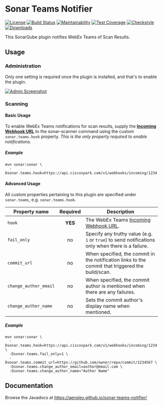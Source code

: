 # Sonar Teams Notifier

[![License](https://img.shields.io/github/license/aensley/sonar-teams-notifier)](LICENSE)
[![Build Status](https://travis-ci.com/aensley/sonar-teams-notifier.svg?branch=master)](https://travis-ci.com/aensley/sonar-teams-notifier)
[![Maintainability](https://api.codeclimate.com/v1/badges/29bdfe58f74e805ece51/maintainability)](https://codeclimate.com/github/aensley/sonar-teams-notifier/maintainability)
[![Test Coverage](https://api.codeclimate.com/v1/badges/29bdfe58f74e805ece51/test_coverage)](https://codeclimate.com/github/aensley/sonar-teams-notifier/test_coverage)
[![Checkstyle](https://img.shields.io/badge/checkstyle-google-blue?style=flat&logoWidth=8&logo=data:image/png;base64,iVBORw0KGgoAAAANSUhEUgAAAAgAAAAQBAMAAADZpCNOAAAAFVBMVEVvcm3/AAD/sLX/zAD/1Nf/6gD88cWfIbEzAAAAAXRSTlMAQObYZgAAACxJREFUCNdjcHFSUmJAEGAQGmxsTIBIDUs2Y2BLS0tgYEhLA2oRFAQSjAIMACYODUYHdu83AAAAAElFTkSuQmCC)](https://checkstyle.sourceforge.io/google_style.html)
[![Downloads](https://img.shields.io/github/downloads/aensley/sonar-teams-notifier/total)](https://github.com/aensley/sonar-teams-notifier/releases)


This SonarQube plugin notifies WebEx Teams of Scan Results.


## Usage


### Administration

Only one setting is required once the plugin is installed, and that's to enable the plugin.

[![Admin Screenshot](docs/sonar-teams-admin.png)](docs/sonar-teams-admin.png)


### Scanning


#### Basic Usage

To enable WebEx Teams notifications for scan results, supply the [**Incoming Webhook URL**](https://apphub.webex.com/integrations/incoming-webhooks-cisco-systems) to the sonar-scanner command using the custom `sonar.teams.hook` property. _This is the only property required to enable notifications._


##### Example

```ShellSession
mvn sonar:sonar \
  -Dsonar.teams.hook=https://api.ciscospark.com/v1/webhooks/incoming/1234
```


#### Advanced Usage

All custom properties pertaining to this plugin are specified under `sonar.teams`, e.g. `sonar.teams.hook`.

| Property name | Required | Description |
| ------------- | :------: | ----------- |
| `hook` | **YES** | The WebEx Teams [Incoming Webhook URL](https://apphub.webex.com/integrations/incoming-webhooks-cisco-systems). |
| `fail_only` | no | Specify any truthy value (e.g. `1` or `true`) to send notifications only when there is a failure. |
| `commit_url` | no | When specified, the commit in the notification links to the commit that triggered the build/scan. |
| `change_author_email` | no | When specified, the commit author is mentioned when there are any failures. |
| `change_author_name` | no | Sets the commit author's display name when mentioned. |


##### Example

```ShellSession
mvn sonar:sonar \
  -Dsonar.teams.hook=https://api.ciscospark.com/v1/webhooks/incoming/1234 \
  -Dsonar.teams.fail_only=1 \
  -Dsonar.teams.commit_url=https://github.com/owner/repo/commit/1234567 \
  -Dsonar.teams.change_author_email=author@email.com \
  -Dsonar.teams.change_author_name="Author Name"
```


## Documentation

Browse the Javadocs at https://aensley.github.io/sonar-teams-notifier/
